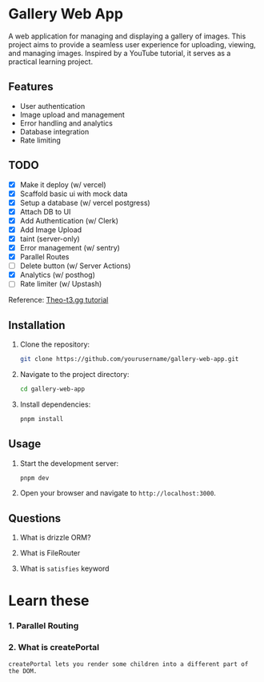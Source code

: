 # Gallery Web App

A web application for managing and displaying a gallery of images. This project aims to provide a seamless user experience for uploading, viewing, and managing images. Inspired by a YouTube tutorial, it serves as a practical learning project.

## Features

- User authentication
- Image upload and management
- Error handling and analytics
- Database integration
- Rate limiting

## TODO

- [x] Make it deploy (w/ vercel)
- [x] Scaffold basic ui with mock data
- [x] Setup a database (w/ vercel postgress)
- [x] Attach DB to UI
- [x] Add Authentication (w/ Clerk)
- [x] Add Image Upload
- [x] taint (server-only)
- [x] Error management (w/ sentry)
- [x] Parallel Routes
- [ ] Delete button (w/ Server Actions)
- [x] Analytics (w/ posthog)
- [ ] Rate limiter (w/ Upstash)

Reference: [Theo-t3.gg tutorial](https://www.youtube.com/watch?v=d5x0JCZbAJs&t=3253s)

## Installation

1. Clone the repository:
   ```sh
   git clone https://github.com/yourusername/gallery-web-app.git
   ```
2. Navigate to the project directory:
   ```sh
   cd gallery-web-app
   ```
3. Install dependencies:
   ```sh
   pnpm install
   ```

## Usage

1. Start the development server:
   ```sh
   pnpm dev
   ```
2. Open your browser and navigate to `http://localhost:3000`.

## Questions

1. What is drizzle ORM?

2. What is FileRouter

3. What is `satisfies` keyword

# Learn these

### 1. Parallel Routing

### 2. What is createPortal

    createPortal lets you render some children into a different part of the DOM.

